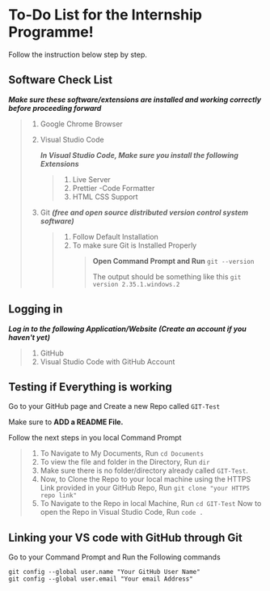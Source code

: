 # To-Do List for the Internship Programme!

Follow the instruction below step by step.

## Software Check List

**_Make sure these software/extensions are installed and working correctly before proceeding forward_**

> 1. Google Chrome Browser
> 2. Visual Studio Code
>
>    **_In Visual Studio Code, Make sure you install the following Extensions_**
>
>    > 1. Live Server
>    > 2. Prettier -Code Formatter
>    > 3. HTML CSS Support
>
> 3. Git **_(free and open source distributed version control system software)_**
>
>    > 1. Follow Default Installation
>    > 2. To make sure Git is Installed Properly
>    >    > **Open Command Prompt and Run** `git --version`
>    >    >
>    >    > The output should be something like this
>    >    > `git version 2.35.1.windows.2`
## Logging in

**_Log in to the following Application/Website (Create an account if you haven't yet)_**

> 1. GitHub
> 2. Visual Studio Code with GitHub Account


## Testing if Everything is working

Go to your GitHub page and Create a new Repo called `GIT-Test`

Make sure to **ADD a README File.**

Follow the next steps in you local Command Prompt

> 1. To Navigate to My Documents,
> Run `cd Documents`
> 2. To view the file and folder in the Directory,
> Run `dir`
> 3. Make sure there is no folder/directory already called `GIT-Test`.
> 4. Now, to Clone the Repo to your local machine using the HTTPS Link provided in your GitHub Repo,
> Run `git clone "your HTTPS repo link"`
> 5. To Navigate to the Repo in local Machine,
> Run `cd GIT-Test`
> Now to open the Repo in Visual Studio Code,
> Run `code .`

## Linking your VS code with GitHub through Git

Go to your Command Prompt and Run the Following commands

    git config --global user.name "Your GitHub User Name"
    git config --global user.email "Your email Address"